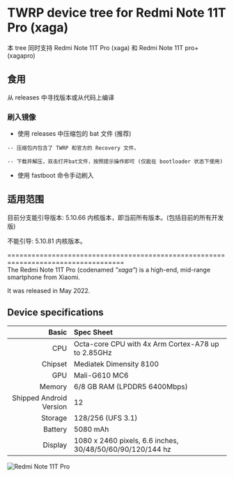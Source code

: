 # TWRP device tree for Redmi Note 11T Pro (xaga)
本 tree 同时支持 Redmi Note 11T Pro (xaga) 和 Redmi Note 11T pro+ (xagapro)

## 食用
从 releases 中寻找版本或从代码上编译

### 刷入镜像

- 使用 releases 中压缩包的 bat 文件 (推荐)

```
-- 压缩包内包含了 TWRP 和官方的 Recovery 文件，

-- 下载并解压，双击打开bat文件，按照提示操作即可 (仅能在 bootloader 状态下使用)
```

- 使用 fastboot 命令手动刷入

## 适用范围
目前分支能引导版本:
5.10.66 内核版本，即当前所有版本。(包括目前的所有开发版)

不能引导:
5.10.81 内核版本。

===================================================================================<br>
The Redmi Note 11T Pro (codenamed _"xaga"_) is a high-end, mid-range smartphone from Xiaomi.

It was released in May 2022.

## Device specifications

|                   Basic | Spec Sheet                                                |
| ----------------------: | :-------------------------------------------------------- |
|                     CPU | Octa-core CPU with 4x Arm Cortex-A78 up to 2.85GHz        |
|                 Chipset | Mediatek Dimensity 8100                                   |
|                     GPU | Mali-G610 MC6                                             |
|                  Memory | 6/8 GB RAM (LPDDR5 6400Mbps)                              |
| Shipped Android Version | 12                                                        |
|                 Storage | 128/256 (UFS 3.1)                                         |
|                 Battery | 5080 mAh                                                  |
|                 Display | 1080 x 2460 pixels, 6.6 inches, 30/48/50/60/90/120/144 hz |

![Redmi Note 11T Pro](https://cdn.cnbj0.fds.api.mi-img.com/b2c-shopapi-pms/pms_1653384568.5698588.png)
